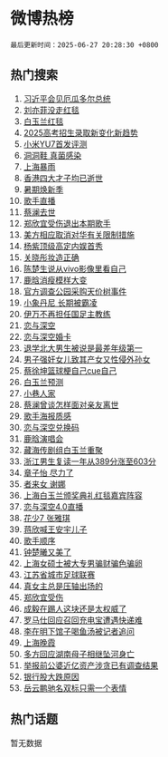 # 微博热榜

`最后更新时间：2025-06-27 20:28:30 +0800`

## 热门搜索

1. [习近平会见厄瓜多尔总统](https://m.weibo.cn/search?containerid=100103type%3D1%26t%3D10%26q%3D%23%E4%B9%A0%E8%BF%91%E5%B9%B3%E4%BC%9A%E8%A7%81%E5%8E%84%E7%93%9C%E5%A4%9A%E5%B0%94%E6%80%BB%E7%BB%9F%23&stream_entry_id=51&isnewpage=1&extparam=seat%3D1%26cate%3D10103%26q%3D%2523%25E4%25B9%25A0%25E8%25BF%2591%25E5%25B9%25B3%25E4%25BC%259A%25E8%25A7%2581%25E5%258E%2584%25E7%2593%259C%25E5%25A4%259A%25E5%25B0%2594%25E6%2580%25BB%25E7%25BB%259F%2523%26dgr%3D0%26c_type%3D51%26filter_type%3Drealtimehot%26stream_entry_id%3D51%26pos%3D0%26display_time%3D1751027308%26pre_seqid%3D17510273088699161282292)
1. [刘亦菲没走红毯](https://m.weibo.cn/search?containerid=100103type%3D1%26t%3D10%26q%3D%23%E5%88%98%E4%BA%A6%E8%8F%B2%E6%B2%A1%E8%B5%B0%E7%BA%A2%E6%AF%AF%23&stream_entry_id=31&isnewpage=1&extparam=seat%3D1%26realpos%3D1%26flag%3D1%26lcate%3D5001%26stream_entry_id%3D31%26q%3D%2523%25E5%2588%2598%25E4%25BA%25A6%25E8%258F%25B2%25E6%25B2%25A1%25E8%25B5%25B0%25E7%25BA%25A2%25E6%25AF%25AF%2523%26filter_type%3Drealtimehot%26dgr%3D0%26pos%3D0%26cate%3D5001%26band_rank%3D1%26c_type%3D31%26display_time%3D1751027308%26pre_seqid%3D17510273088699161282292)
1. [白玉兰红毯](https://m.weibo.cn/search?containerid=100103type%3D1%26t%3D10%26q%3D%23%E7%99%BD%E7%8E%89%E5%85%B0%E7%BA%A2%E6%AF%AF%23&stream_entry_id=31&isnewpage=1&extparam=seat%3D1%26realpos%3D2%26flag%3D16%26lcate%3D5001%26stream_entry_id%3D31%26q%3D%2523%25E7%2599%25BD%25E7%258E%2589%25E5%2585%25B0%25E7%25BA%25A2%25E6%25AF%25AF%2523%26filter_type%3Drealtimehot%26dgr%3D0%26pos%3D1%26cate%3D5001%26band_rank%3D2%26c_type%3D31%26display_time%3D1751027308%26pre_seqid%3D17510273088699161282292)
1. [2025高考招生录取新变化新趋势](https://m.weibo.cn/search?containerid=100103type%3D1%26t%3D10%26q%3D%232025%E9%AB%98%E8%80%83%E6%8B%9B%E7%94%9F%E5%BD%95%E5%8F%96%E6%96%B0%E5%8F%98%E5%8C%96%E6%96%B0%E8%B6%8B%E5%8A%BF%23&stream_entry_id=31&isnewpage=1&extparam=seat%3D1%26realpos%3D3%26flag%3D0%26lcate%3D5001%26stream_entry_id%3D31%26q%3D%25232025%25E9%25AB%2598%25E8%2580%2583%25E6%258B%259B%25E7%2594%259F%25E5%25BD%2595%25E5%258F%2596%25E6%2596%25B0%25E5%258F%2598%25E5%258C%2596%25E6%2596%25B0%25E8%25B6%258B%25E5%258A%25BF%2523%26filter_type%3Drealtimehot%26dgr%3D0%26pos%3D2%26cate%3D5001%26band_rank%3D3%26c_type%3D31%26display_time%3D1751027308%26pre_seqid%3D17510273088699161282292)
1. [小米YU7首发评测](https://m.weibo.cn/search?containerid=100103type%3D1%26t%3D10%26q%3D%23%E5%B0%8F%E7%B1%B3YU7%E9%A6%96%E5%8F%91%E8%AF%84%E6%B5%8B%23&stream_entry_id=31&isnewpage=1&extparam=seat%3D1%26adid%3D292069%26topic_ad%3D1%26is_ad_pos%3D1%26lcate%3D5001%26stream_entry_id%3D31%26q%3D%2523%25E5%25B0%258F%25E7%25B1%25B3YU7%25E9%25A6%2596%25E5%258F%2591%25E8%25AF%2584%25E6%25B5%258B%2523%26filter_type%3Drealtimehot%26dgr%3D0%26c_type%3D31%26cate%3D5001%26band_rank%3D4%26pos%3D3%26display_time%3D1751027308%26pre_seqid%3D17510273088699161282292)
1. [洞洞鞋 真菌感染](https://m.weibo.cn/search?containerid=100103type%3D1%26t%3D10%26q%3D%E6%B4%9E%E6%B4%9E%E9%9E%8B+%E7%9C%9F%E8%8F%8C%E6%84%9F%E6%9F%93&stream_entry_id=31&isnewpage=1&extparam=seat%3D1%26realpos%3D4%26flag%3D2%26lcate%3D5001%26stream_entry_id%3D31%26q%3D%25E6%25B4%259E%25E6%25B4%259E%25E9%259E%258B%2520%25E7%259C%259F%25E8%258F%258C%25E6%2584%259F%25E6%259F%2593%26filter_type%3Drealtimehot%26dgr%3D0%26pos%3D4%26cate%3D5001%26band_rank%3D4%26c_type%3D31%26display_time%3D1751027308%26pre_seqid%3D17510273088699161282292)
1. [上海暴雨](https://m.weibo.cn/search?containerid=100103type%3D1%26t%3D10%26q%3D%E4%B8%8A%E6%B5%B7%E6%9A%B4%E9%9B%A8&stream_entry_id=31&isnewpage=1&extparam=seat%3D1%26realpos%3D5%26flag%3D1%26lcate%3D5001%26stream_entry_id%3D31%26q%3D%25E4%25B8%258A%25E6%25B5%25B7%25E6%259A%25B4%25E9%259B%25A8%26filter_type%3Drealtimehot%26dgr%3D0%26pos%3D5%26cate%3D5001%26band_rank%3D5%26c_type%3D31%26display_time%3D1751027308%26pre_seqid%3D17510273088699161282292)
1. [香港四大才子均已逝世](https://m.weibo.cn/search?containerid=100103type%3D1%26t%3D10%26q%3D%23%E9%A6%99%E6%B8%AF%E5%9B%9B%E5%A4%A7%E6%89%8D%E5%AD%90%E5%9D%87%E5%B7%B2%E9%80%9D%E4%B8%96%23&stream_entry_id=31&isnewpage=1&extparam=seat%3D1%26realpos%3D6%26flag%3D16%26lcate%3D5001%26stream_entry_id%3D31%26q%3D%2523%25E9%25A6%2599%25E6%25B8%25AF%25E5%259B%259B%25E5%25A4%25A7%25E6%2589%258D%25E5%25AD%2590%25E5%259D%2587%25E5%25B7%25B2%25E9%2580%259D%25E4%25B8%2596%2523%26filter_type%3Drealtimehot%26dgr%3D0%26pos%3D6%26cate%3D5001%26band_rank%3D6%26c_type%3D31%26display_time%3D1751027308%26pre_seqid%3D17510273088699161282292)
1. [暑期焕新季](https://m.weibo.cn/search?containerid=100103type%3D1%26t%3D10%26q%3D%23%E6%9A%91%E6%9C%9F%E7%84%95%E6%96%B0%E5%AD%A3%23&stream_entry_id=31&isnewpage=1&extparam=seat%3D1%26adid%3D292030%26is_ad_pos%3D1%26lcate%3D5001%26stream_entry_id%3D31%26q%3D%2523%25E6%259A%2591%25E6%259C%259F%25E7%2584%2595%25E6%2596%25B0%25E5%25AD%25A3%2523%26filter_type%3Drealtimehot%26dgr%3D0%26pos%3D7%26cate%3D5001%26band_rank%3D7%26c_type%3D31%26display_time%3D1751027308%26pre_seqid%3D17510273088699161282292)
1. [歌手直播](https://m.weibo.cn/search?containerid=100103type%3D1%26t%3D10%26q%3D%E6%AD%8C%E6%89%8B%E7%9B%B4%E6%92%AD&stream_entry_id=31&isnewpage=1&extparam=seat%3D1%26realpos%3D7%26flag%3D1%26lcate%3D5001%26stream_entry_id%3D31%26q%3D%25E6%25AD%258C%25E6%2589%258B%25E7%259B%25B4%25E6%2592%25AD%26filter_type%3Drealtimehot%26dgr%3D0%26pos%3D8%26cate%3D5001%26band_rank%3D7%26c_type%3D31%26display_time%3D1751027308%26pre_seqid%3D17510273088699161282292)
1. [蔡澜去世](https://m.weibo.cn/search?containerid=100103type%3D1%26t%3D10%26q%3D%23%E8%94%A1%E6%BE%9C%E5%8E%BB%E4%B8%96%23&stream_entry_id=31&isnewpage=1&extparam=seat%3D1%26realpos%3D8%26flag%3D2%26lcate%3D5001%26stream_entry_id%3D31%26q%3D%2523%25E8%2594%25A1%25E6%25BE%259C%25E5%258E%25BB%25E4%25B8%2596%2523%26filter_type%3Drealtimehot%26dgr%3D0%26pos%3D9%26cate%3D5001%26band_rank%3D8%26c_type%3D31%26display_time%3D1751027308%26pre_seqid%3D17510273088699161282292)
1. [郑欣宜受伤退出本期歌手](https://m.weibo.cn/search?containerid=100103type%3D1%26t%3D10%26q%3D%23%E9%83%91%E6%AC%A3%E5%AE%9C%E5%8F%97%E4%BC%A4%E9%80%80%E5%87%BA%E6%9C%AC%E6%9C%9F%E6%AD%8C%E6%89%8B%23&stream_entry_id=31&isnewpage=1&extparam=seat%3D1%26realpos%3D9%26flag%3D1%26lcate%3D5001%26stream_entry_id%3D31%26q%3D%2523%25E9%2583%2591%25E6%25AC%25A3%25E5%25AE%259C%25E5%258F%2597%25E4%25BC%25A4%25E9%2580%2580%25E5%2587%25BA%25E6%259C%25AC%25E6%259C%259F%25E6%25AD%258C%25E6%2589%258B%2523%26filter_type%3Drealtimehot%26dgr%3D0%26pos%3D10%26cate%3D5001%26band_rank%3D9%26c_type%3D31%26display_time%3D1751027308%26pre_seqid%3D17510273088699161282292)
1. [美方相应取消对华有关限制措施](https://m.weibo.cn/search?containerid=100103type%3D1%26t%3D10%26q%3D%23%E7%BE%8E%E6%96%B9%E7%9B%B8%E5%BA%94%E5%8F%96%E6%B6%88%E5%AF%B9%E5%8D%8E%E6%9C%89%E5%85%B3%E9%99%90%E5%88%B6%E6%8E%AA%E6%96%BD%23&stream_entry_id=31&isnewpage=1&extparam=seat%3D1%26realpos%3D10%26flag%3D1%26lcate%3D5001%26stream_entry_id%3D31%26q%3D%2523%25E7%25BE%258E%25E6%2596%25B9%25E7%259B%25B8%25E5%25BA%2594%25E5%258F%2596%25E6%25B6%2588%25E5%25AF%25B9%25E5%258D%258E%25E6%259C%2589%25E5%2585%25B3%25E9%2599%2590%25E5%2588%25B6%25E6%258E%25AA%25E6%2596%25BD%2523%26filter_type%3Drealtimehot%26dgr%3D0%26pos%3D11%26cate%3D5001%26band_rank%3D10%26c_type%3D31%26display_time%3D1751027308%26pre_seqid%3D17510273088699161282292)
1. [杨紫顶级高定内娱首秀](https://m.weibo.cn/search?containerid=100103type%3D1%26t%3D10%26q%3D%23%E6%9D%A8%E7%B4%AB%E9%A1%B6%E7%BA%A7%E9%AB%98%E5%AE%9A%E5%86%85%E5%A8%B1%E9%A6%96%E7%A7%80%23&stream_entry_id=31&isnewpage=1&extparam=seat%3D1%26realpos%3D11%26flag%3D2%26lcate%3D5001%26stream_entry_id%3D31%26q%3D%2523%25E6%259D%25A8%25E7%25B4%25AB%25E9%25A1%25B6%25E7%25BA%25A7%25E9%25AB%2598%25E5%25AE%259A%25E5%2586%2585%25E5%25A8%25B1%25E9%25A6%2596%25E7%25A7%2580%2523%26filter_type%3Drealtimehot%26dgr%3D0%26pos%3D12%26cate%3D5001%26band_rank%3D11%26c_type%3D31%26display_time%3D1751027308%26pre_seqid%3D17510273088699161282292)
1. [关晓彤妆造正确](https://m.weibo.cn/search?containerid=100103type%3D1%26t%3D10%26q%3D%E5%85%B3%E6%99%93%E5%BD%A4%E5%A6%86%E9%80%A0%E6%AD%A3%E7%A1%AE&stream_entry_id=31&isnewpage=1&extparam=seat%3D1%26realpos%3D12%26flag%3D1%26lcate%3D5001%26stream_entry_id%3D31%26q%3D%25E5%2585%25B3%25E6%2599%2593%25E5%25BD%25A4%25E5%25A6%2586%25E9%2580%25A0%25E6%25AD%25A3%25E7%25A1%25AE%26filter_type%3Drealtimehot%26dgr%3D0%26pos%3D13%26cate%3D5001%26band_rank%3D12%26c_type%3D31%26display_time%3D1751027308%26pre_seqid%3D17510273088699161282292)
1. [陈楚生说从vivo影像里看自己](https://m.weibo.cn/search?containerid=100103type%3D1%26t%3D10%26q%3D%23%E9%99%88%E6%A5%9A%E7%94%9F%E8%AF%B4%E4%BB%8Evivo%E5%BD%B1%E5%83%8F%E9%87%8C%E7%9C%8B%E8%87%AA%E5%B7%B1%23&stream_entry_id=31&isnewpage=1&extparam=seat%3D1%26realpos%3D13%26flag%3D1%26lcate%3D5001%26stream_entry_id%3D31%26q%3D%2523%25E9%2599%2588%25E6%25A5%259A%25E7%2594%259F%25E8%25AF%25B4%25E4%25BB%258Evivo%25E5%25BD%25B1%25E5%2583%258F%25E9%2587%258C%25E7%259C%258B%25E8%2587%25AA%25E5%25B7%25B1%2523%26filter_type%3Drealtimehot%26dgr%3D0%26pos%3D14%26cate%3D5001%26band_rank%3D13%26c_type%3D31%26display_time%3D1751027308%26pre_seqid%3D17510273088699161282292)
1. [鹿晗消瘦模样大变](https://m.weibo.cn/search?containerid=100103type%3D1%26t%3D10%26q%3D%23%E9%B9%BF%E6%99%97%E6%B6%88%E7%98%A6%E6%A8%A1%E6%A0%B7%E5%A4%A7%E5%8F%98%23&stream_entry_id=31&isnewpage=1&extparam=seat%3D1%26realpos%3D14%26flag%3D2%26lcate%3D5001%26stream_entry_id%3D31%26q%3D%2523%25E9%25B9%25BF%25E6%2599%2597%25E6%25B6%2588%25E7%2598%25A6%25E6%25A8%25A1%25E6%25A0%25B7%25E5%25A4%25A7%25E5%258F%2598%2523%26filter_type%3Drealtimehot%26dgr%3D0%26pos%3D15%26cate%3D5001%26band_rank%3D14%26c_type%3D31%26display_time%3D1751027308%26pre_seqid%3D17510273088699161282292)
1. [官方调查公园采购天价树事件](https://m.weibo.cn/search?containerid=100103type%3D1%26t%3D10%26q%3D%23%E5%AE%98%E6%96%B9%E8%B0%83%E6%9F%A5%E5%85%AC%E5%9B%AD%E9%87%87%E8%B4%AD%E5%A4%A9%E4%BB%B7%E6%A0%91%E4%BA%8B%E4%BB%B6%23&stream_entry_id=31&isnewpage=1&extparam=seat%3D1%26realpos%3D15%26flag%3D1%26lcate%3D5001%26stream_entry_id%3D31%26q%3D%2523%25E5%25AE%2598%25E6%2596%25B9%25E8%25B0%2583%25E6%259F%25A5%25E5%2585%25AC%25E5%259B%25AD%25E9%2587%2587%25E8%25B4%25AD%25E5%25A4%25A9%25E4%25BB%25B7%25E6%25A0%2591%25E4%25BA%258B%25E4%25BB%25B6%2523%26filter_type%3Drealtimehot%26dgr%3D0%26pos%3D16%26cate%3D5001%26band_rank%3D15%26c_type%3D31%26display_time%3D1751027308%26pre_seqid%3D17510273088699161282292)
1. [小象丹尼 长期被霸凌](https://m.weibo.cn/search?containerid=100103type%3D1%26t%3D10%26q%3D%E5%B0%8F%E8%B1%A1%E4%B8%B9%E5%B0%BC+%E9%95%BF%E6%9C%9F%E8%A2%AB%E9%9C%B8%E5%87%8C&stream_entry_id=31&isnewpage=1&extparam=seat%3D1%26realpos%3D16%26flag%3D0%26lcate%3D5001%26stream_entry_id%3D31%26q%3D%25E5%25B0%258F%25E8%25B1%25A1%25E4%25B8%25B9%25E5%25B0%25BC%2520%25E9%2595%25BF%25E6%259C%259F%25E8%25A2%25AB%25E9%259C%25B8%25E5%2587%258C%26filter_type%3Drealtimehot%26dgr%3D0%26pos%3D17%26cate%3D5001%26band_rank%3D16%26c_type%3D31%26display_time%3D1751027308%26pre_seqid%3D17510273088699161282292)
1. [伊万不再担任国足主教练](https://m.weibo.cn/search?containerid=100103type%3D1%26t%3D10%26q%3D%23%E4%BC%8A%E4%B8%87%E4%B8%8D%E5%86%8D%E6%8B%85%E4%BB%BB%E5%9B%BD%E8%B6%B3%E4%B8%BB%E6%95%99%E7%BB%83%23&stream_entry_id=31&isnewpage=1&extparam=seat%3D1%26realpos%3D17%26flag%3D1%26lcate%3D5001%26stream_entry_id%3D31%26q%3D%2523%25E4%25BC%258A%25E4%25B8%2587%25E4%25B8%258D%25E5%2586%258D%25E6%258B%2585%25E4%25BB%25BB%25E5%259B%25BD%25E8%25B6%25B3%25E4%25B8%25BB%25E6%2595%2599%25E7%25BB%2583%2523%26filter_type%3Drealtimehot%26dgr%3D0%26pos%3D18%26cate%3D5001%26band_rank%3D17%26c_type%3D31%26display_time%3D1751027308%26pre_seqid%3D17510273088699161282292)
1. [恋与深空](https://m.weibo.cn/search?containerid=100103type%3D1%26t%3D10%26q%3D%23%E6%81%8B%E4%B8%8E%E6%B7%B1%E7%A9%BA%23&stream_entry_id=31&isnewpage=1&extparam=seat%3D1%26realpos%3D18%26flag%3D0%26lcate%3D5001%26stream_entry_id%3D31%26q%3D%2523%25E6%2581%258B%25E4%25B8%258E%25E6%25B7%25B1%25E7%25A9%25BA%2523%26filter_type%3Drealtimehot%26dgr%3D0%26pos%3D19%26cate%3D5001%26band_rank%3D18%26c_type%3D31%26display_time%3D1751027308%26pre_seqid%3D17510273088699161282292)
1. [恋与深空婚卡](https://m.weibo.cn/search?containerid=100103type%3D1%26t%3D10%26q%3D%E6%81%8B%E4%B8%8E%E6%B7%B1%E7%A9%BA%E5%A9%9A%E5%8D%A1&stream_entry_id=31&isnewpage=1&extparam=seat%3D1%26realpos%3D19%26flag%3D1%26lcate%3D5001%26stream_entry_id%3D31%26q%3D%25E6%2581%258B%25E4%25B8%258E%25E6%25B7%25B1%25E7%25A9%25BA%25E5%25A9%259A%25E5%258D%25A1%26filter_type%3Drealtimehot%26dgr%3D0%26pos%3D20%26cate%3D5001%26band_rank%3D19%26c_type%3D31%26display_time%3D1751027308%26pre_seqid%3D17510273088699161282292)
1. [退学北大男生被说是最差年级第一](https://m.weibo.cn/search?containerid=100103type%3D1%26t%3D10%26q%3D%23%E9%80%80%E5%AD%A6%E5%8C%97%E5%A4%A7%E7%94%B7%E7%94%9F%E8%A2%AB%E8%AF%B4%E6%98%AF%E6%9C%80%E5%B7%AE%E5%B9%B4%E7%BA%A7%E7%AC%AC%E4%B8%80%23&stream_entry_id=31&isnewpage=1&extparam=seat%3D1%26realpos%3D20%26flag%3D1%26lcate%3D5001%26stream_entry_id%3D31%26q%3D%2523%25E9%2580%2580%25E5%25AD%25A6%25E5%258C%2597%25E5%25A4%25A7%25E7%2594%25B7%25E7%2594%259F%25E8%25A2%25AB%25E8%25AF%25B4%25E6%2598%25AF%25E6%259C%2580%25E5%25B7%25AE%25E5%25B9%25B4%25E7%25BA%25A7%25E7%25AC%25AC%25E4%25B8%2580%2523%26filter_type%3Drealtimehot%26dgr%3D0%26pos%3D21%26cate%3D5001%26band_rank%3D20%26c_type%3D31%26display_time%3D1751027308%26pre_seqid%3D17510273088699161282292)
1. [男子强奸女儿致其产女又性侵外孙女](https://m.weibo.cn/search?containerid=100103type%3D1%26t%3D10%26q%3D%23%E7%94%B7%E5%AD%90%E5%BC%BA%E5%A5%B8%E5%A5%B3%E5%84%BF%E8%87%B4%E5%85%B6%E4%BA%A7%E5%A5%B3%E5%8F%88%E6%80%A7%E4%BE%B5%E5%A4%96%E5%AD%99%E5%A5%B3%23&stream_entry_id=31&isnewpage=1&extparam=seat%3D1%26realpos%3D21%26flag%3D2%26lcate%3D5001%26stream_entry_id%3D31%26q%3D%2523%25E7%2594%25B7%25E5%25AD%2590%25E5%25BC%25BA%25E5%25A5%25B8%25E5%25A5%25B3%25E5%2584%25BF%25E8%2587%25B4%25E5%2585%25B6%25E4%25BA%25A7%25E5%25A5%25B3%25E5%258F%2588%25E6%2580%25A7%25E4%25BE%25B5%25E5%25A4%2596%25E5%25AD%2599%25E5%25A5%25B3%2523%26filter_type%3Drealtimehot%26dgr%3D0%26pos%3D22%26cate%3D5001%26band_rank%3D21%26c_type%3D31%26display_time%3D1751027308%26pre_seqid%3D17510273088699161282292)
1. [蔡徐坤篮球梗自己cue自己](https://m.weibo.cn/search?containerid=100103type%3D1%26t%3D10%26q%3D%E8%94%A1%E5%BE%90%E5%9D%A4%E7%AF%AE%E7%90%83%E6%A2%97%E8%87%AA%E5%B7%B1cue%E8%87%AA%E5%B7%B1&stream_entry_id=31&isnewpage=1&extparam=seat%3D1%26realpos%3D22%26flag%3D1%26lcate%3D5001%26stream_entry_id%3D31%26q%3D%25E8%2594%25A1%25E5%25BE%2590%25E5%259D%25A4%25E7%25AF%25AE%25E7%2590%2583%25E6%25A2%2597%25E8%2587%25AA%25E5%25B7%25B1cue%25E8%2587%25AA%25E5%25B7%25B1%26filter_type%3Drealtimehot%26dgr%3D0%26pos%3D23%26cate%3D5001%26band_rank%3D22%26c_type%3D31%26display_time%3D1751027308%26pre_seqid%3D17510273088699161282292)
1. [白玉兰预测](https://m.weibo.cn/search?containerid=100103type%3D1%26t%3D10%26q%3D%E7%99%BD%E7%8E%89%E5%85%B0%E9%A2%84%E6%B5%8B&stream_entry_id=31&isnewpage=1&extparam=seat%3D1%26realpos%3D23%26flag%3D0%26lcate%3D5001%26stream_entry_id%3D31%26q%3D%25E7%2599%25BD%25E7%258E%2589%25E5%2585%25B0%25E9%25A2%2584%25E6%25B5%258B%26filter_type%3Drealtimehot%26dgr%3D0%26pos%3D24%26cate%3D5001%26band_rank%3D23%26c_type%3D31%26display_time%3D1751027308%26pre_seqid%3D17510273088699161282292)
1. [小巷人家](https://m.weibo.cn/search?containerid=100103type%3D1%26t%3D10%26q%3D%E5%B0%8F%E5%B7%B7%E4%BA%BA%E5%AE%B6&stream_entry_id=31&isnewpage=1&extparam=seat%3D1%26realpos%3D24%26flag%3D1%26lcate%3D5001%26stream_entry_id%3D31%26q%3D%25E5%25B0%258F%25E5%25B7%25B7%25E4%25BA%25BA%25E5%25AE%25B6%26filter_type%3Drealtimehot%26dgr%3D0%26pos%3D25%26cate%3D5001%26band_rank%3D24%26c_type%3D31%26display_time%3D1751027308%26pre_seqid%3D17510273088699161282292)
1. [蔡澜曾谈怎样面对亲友离世](https://m.weibo.cn/search?containerid=100103type%3D1%26t%3D10%26q%3D%23%E8%94%A1%E6%BE%9C%E6%9B%BE%E8%B0%88%E6%80%8E%E6%A0%B7%E9%9D%A2%E5%AF%B9%E4%BA%B2%E5%8F%8B%E7%A6%BB%E4%B8%96%23&stream_entry_id=31&isnewpage=1&extparam=seat%3D1%26realpos%3D25%26flag%3D0%26lcate%3D5001%26stream_entry_id%3D31%26q%3D%2523%25E8%2594%25A1%25E6%25BE%259C%25E6%259B%25BE%25E8%25B0%2588%25E6%2580%258E%25E6%25A0%25B7%25E9%259D%25A2%25E5%25AF%25B9%25E4%25BA%25B2%25E5%258F%258B%25E7%25A6%25BB%25E4%25B8%2596%2523%26filter_type%3Drealtimehot%26dgr%3D0%26pos%3D26%26cate%3D5001%26band_rank%3D25%26c_type%3D31%26display_time%3D1751027308%26pre_seqid%3D17510273088699161282292)
1. [歌手海报质感](https://m.weibo.cn/search?containerid=100103type%3D1%26t%3D10%26q%3D%23%E6%AD%8C%E6%89%8B%E6%B5%B7%E6%8A%A5%E8%B4%A8%E6%84%9F%23&stream_entry_id=31&isnewpage=1&extparam=seat%3D1%26realpos%3D26%26flag%3D0%26lcate%3D5001%26stream_entry_id%3D31%26q%3D%2523%25E6%25AD%258C%25E6%2589%258B%25E6%25B5%25B7%25E6%258A%25A5%25E8%25B4%25A8%25E6%2584%259F%2523%26filter_type%3Drealtimehot%26dgr%3D0%26pos%3D27%26cate%3D5001%26band_rank%3D26%26c_type%3D31%26display_time%3D1751027308%26pre_seqid%3D17510273088699161282292)
1. [恋与深空兑换码](https://m.weibo.cn/search?containerid=100103type%3D1%26t%3D10%26q%3D%E6%81%8B%E4%B8%8E%E6%B7%B1%E7%A9%BA%E5%85%91%E6%8D%A2%E7%A0%81&stream_entry_id=31&isnewpage=1&extparam=seat%3D1%26realpos%3D27%26flag%3D1%26lcate%3D5001%26stream_entry_id%3D31%26q%3D%25E6%2581%258B%25E4%25B8%258E%25E6%25B7%25B1%25E7%25A9%25BA%25E5%2585%2591%25E6%258D%25A2%25E7%25A0%2581%26filter_type%3Drealtimehot%26dgr%3D0%26pos%3D28%26cate%3D5001%26band_rank%3D27%26c_type%3D31%26display_time%3D1751027308%26pre_seqid%3D17510273088699161282292)
1. [鹿晗演唱会](https://m.weibo.cn/search?containerid=100103type%3D1%26t%3D10%26q%3D%E9%B9%BF%E6%99%97%E6%BC%94%E5%94%B1%E4%BC%9A&stream_entry_id=31&isnewpage=1&extparam=seat%3D1%26realpos%3D28%26flag%3D0%26lcate%3D5001%26stream_entry_id%3D31%26q%3D%25E9%25B9%25BF%25E6%2599%2597%25E6%25BC%2594%25E5%2594%25B1%25E4%25BC%259A%26filter_type%3Drealtimehot%26dgr%3D0%26pos%3D29%26cate%3D5001%26band_rank%3D28%26c_type%3D31%26display_time%3D1751027308%26pre_seqid%3D17510273088699161282292)
1. [藏海传剧组白玉兰重聚](https://m.weibo.cn/search?containerid=100103type%3D1%26t%3D10%26q%3D%23%E8%97%8F%E6%B5%B7%E4%BC%A0%E5%89%A7%E7%BB%84%E7%99%BD%E7%8E%89%E5%85%B0%E9%87%8D%E8%81%9A%23&stream_entry_id=31&isnewpage=1&extparam=seat%3D1%26realpos%3D29%26flag%3D1%26lcate%3D5001%26stream_entry_id%3D31%26q%3D%2523%25E8%2597%258F%25E6%25B5%25B7%25E4%25BC%25A0%25E5%2589%25A7%25E7%25BB%2584%25E7%2599%25BD%25E7%258E%2589%25E5%2585%25B0%25E9%2587%258D%25E8%2581%259A%2523%26filter_type%3Drealtimehot%26dgr%3D0%26pos%3D30%26cate%3D5001%26band_rank%3D29%26c_type%3D31%26display_time%3D1751027308%26pre_seqid%3D17510273088699161282292)
1. [浙江男生复读一年从389分涨至603分](https://m.weibo.cn/search?containerid=100103type%3D1%26t%3D10%26q%3D%23%E6%B5%99%E6%B1%9F%E7%94%B7%E7%94%9F%E5%A4%8D%E8%AF%BB%E4%B8%80%E5%B9%B4%E4%BB%8E389%E5%88%86%E6%B6%A8%E8%87%B3603%E5%88%86%23&stream_entry_id=31&isnewpage=1&extparam=seat%3D1%26realpos%3D30%26flag%3D1%26lcate%3D5001%26stream_entry_id%3D31%26q%3D%2523%25E6%25B5%2599%25E6%25B1%259F%25E7%2594%25B7%25E7%2594%259F%25E5%25A4%258D%25E8%25AF%25BB%25E4%25B8%2580%25E5%25B9%25B4%25E4%25BB%258E389%25E5%2588%2586%25E6%25B6%25A8%25E8%2587%25B3603%25E5%2588%2586%2523%26filter_type%3Drealtimehot%26dgr%3D0%26pos%3D31%26cate%3D5001%26band_rank%3D30%26c_type%3D31%26display_time%3D1751027308%26pre_seqid%3D17510273088699161282292)
1. [章子怡 尽力了](https://m.weibo.cn/search?containerid=100103type%3D1%26t%3D10%26q%3D%E7%AB%A0%E5%AD%90%E6%80%A1+%E5%B0%BD%E5%8A%9B%E4%BA%86&stream_entry_id=31&isnewpage=1&extparam=seat%3D1%26realpos%3D31%26flag%3D1%26lcate%3D5001%26stream_entry_id%3D31%26q%3D%25E7%25AB%25A0%25E5%25AD%2590%25E6%2580%25A1%2520%25E5%25B0%25BD%25E5%258A%259B%25E4%25BA%2586%26filter_type%3Drealtimehot%26dgr%3D0%26pos%3D32%26cate%3D5001%26band_rank%3D31%26c_type%3D31%26display_time%3D1751027308%26pre_seqid%3D17510273088699161282292)
1. [者来女 谢娜](https://m.weibo.cn/search?containerid=100103type%3D1%26t%3D10%26q%3D%E8%80%85%E6%9D%A5%E5%A5%B3+%E8%B0%A2%E5%A8%9C&stream_entry_id=31&isnewpage=1&extparam=seat%3D1%26realpos%3D32%26flag%3D0%26lcate%3D5001%26stream_entry_id%3D31%26q%3D%25E8%2580%2585%25E6%259D%25A5%25E5%25A5%25B3%2520%25E8%25B0%25A2%25E5%25A8%259C%26filter_type%3Drealtimehot%26dgr%3D0%26pos%3D33%26cate%3D5001%26band_rank%3D32%26c_type%3D31%26display_time%3D1751027308%26pre_seqid%3D17510273088699161282292)
1. [上海白玉兰颁奖典礼红毯嘉宾阵容](https://m.weibo.cn/search?containerid=100103type%3D1%26t%3D10%26q%3D%23%E4%B8%8A%E6%B5%B7%E7%99%BD%E7%8E%89%E5%85%B0%E9%A2%81%E5%A5%96%E5%85%B8%E7%A4%BC%E7%BA%A2%E6%AF%AF%E5%98%89%E5%AE%BE%E9%98%B5%E5%AE%B9%23&stream_entry_id=31&isnewpage=1&extparam=seat%3D1%26realpos%3D33%26flag%3D0%26lcate%3D5001%26stream_entry_id%3D31%26q%3D%2523%25E4%25B8%258A%25E6%25B5%25B7%25E7%2599%25BD%25E7%258E%2589%25E5%2585%25B0%25E9%25A2%2581%25E5%25A5%2596%25E5%2585%25B8%25E7%25A4%25BC%25E7%25BA%25A2%25E6%25AF%25AF%25E5%2598%2589%25E5%25AE%25BE%25E9%2598%25B5%25E5%25AE%25B9%2523%26filter_type%3Drealtimehot%26dgr%3D0%26pos%3D34%26cate%3D5001%26band_rank%3D33%26c_type%3D31%26display_time%3D1751027308%26pre_seqid%3D17510273088699161282292)
1. [恋与深空4.0直播](https://m.weibo.cn/search?containerid=100103type%3D1%26t%3D10%26q%3D%E6%81%8B%E4%B8%8E%E6%B7%B1%E7%A9%BA4.0%E7%9B%B4%E6%92%AD&stream_entry_id=31&isnewpage=1&extparam=seat%3D1%26realpos%3D34%26flag%3D1%26lcate%3D5001%26stream_entry_id%3D31%26q%3D%25E6%2581%258B%25E4%25B8%258E%25E6%25B7%25B1%25E7%25A9%25BA4.0%25E7%259B%25B4%25E6%2592%25AD%26filter_type%3Drealtimehot%26dgr%3D0%26pos%3D35%26cate%3D5001%26band_rank%3D34%26c_type%3D31%26display_time%3D1751027308%26pre_seqid%3D17510273088699161282292)
1. [花少7 张雅琪](https://m.weibo.cn/search?containerid=100103type%3D1%26t%3D10%26q%3D%E8%8A%B1%E5%B0%917+%E5%BC%A0%E9%9B%85%E7%90%AA&stream_entry_id=31&isnewpage=1&extparam=seat%3D1%26realpos%3D35%26flag%3D0%26lcate%3D5001%26stream_entry_id%3D31%26q%3D%25E8%258A%25B1%25E5%25B0%25917%2520%25E5%25BC%25A0%25E9%259B%2585%25E7%2590%25AA%26filter_type%3Drealtimehot%26dgr%3D0%26pos%3D36%26cate%3D5001%26band_rank%3D35%26c_type%3D31%26display_time%3D1751027308%26pre_seqid%3D17510273088699161282292)
1. [蒋欣喊王安宇儿子](https://m.weibo.cn/search?containerid=100103type%3D1%26t%3D10%26q%3D%E8%92%8B%E6%AC%A3%E5%96%8A%E7%8E%8B%E5%AE%89%E5%AE%87%E5%84%BF%E5%AD%90&stream_entry_id=31&isnewpage=1&extparam=seat%3D1%26realpos%3D36%26flag%3D1%26lcate%3D5001%26stream_entry_id%3D31%26q%3D%25E8%2592%258B%25E6%25AC%25A3%25E5%2596%258A%25E7%258E%258B%25E5%25AE%2589%25E5%25AE%2587%25E5%2584%25BF%25E5%25AD%2590%26filter_type%3Drealtimehot%26dgr%3D0%26pos%3D37%26cate%3D5001%26band_rank%3D36%26c_type%3D31%26display_time%3D1751027308%26pre_seqid%3D17510273088699161282292)
1. [歌手顺序](https://m.weibo.cn/search?containerid=100103type%3D1%26t%3D10%26q%3D%E6%AD%8C%E6%89%8B%E9%A1%BA%E5%BA%8F&stream_entry_id=31&isnewpage=1&extparam=seat%3D1%26realpos%3D37%26flag%3D1%26lcate%3D5001%26stream_entry_id%3D31%26q%3D%25E6%25AD%258C%25E6%2589%258B%25E9%25A1%25BA%25E5%25BA%258F%26filter_type%3Drealtimehot%26dgr%3D0%26pos%3D38%26cate%3D5001%26band_rank%3D37%26c_type%3D31%26display_time%3D1751027308%26pre_seqid%3D17510273088699161282292)
1. [钟楚曦又美了](https://m.weibo.cn/search?containerid=100103type%3D1%26t%3D10%26q%3D%E9%92%9F%E6%A5%9A%E6%9B%A6%E5%8F%88%E7%BE%8E%E4%BA%86&stream_entry_id=31&isnewpage=1&extparam=seat%3D1%26realpos%3D38%26flag%3D1%26lcate%3D5001%26stream_entry_id%3D31%26q%3D%25E9%2592%259F%25E6%25A5%259A%25E6%259B%25A6%25E5%258F%2588%25E7%25BE%258E%25E4%25BA%2586%26filter_type%3Drealtimehot%26dgr%3D0%26pos%3D39%26cate%3D5001%26band_rank%3D38%26c_type%3D31%26display_time%3D1751027308%26pre_seqid%3D17510273088699161282292)
1. [上海女硕士被大专男骗财骗色骗卵](https://m.weibo.cn/search?containerid=100103type%3D1%26t%3D10%26q%3D%23%E4%B8%8A%E6%B5%B7%E5%A5%B3%E7%A1%95%E5%A3%AB%E8%A2%AB%E5%A4%A7%E4%B8%93%E7%94%B7%E9%AA%97%E8%B4%A2%E9%AA%97%E8%89%B2%E9%AA%97%E5%8D%B5%23&stream_entry_id=31&isnewpage=1&extparam=seat%3D1%26realpos%3D39%26flag%3D0%26lcate%3D5001%26stream_entry_id%3D31%26q%3D%2523%25E4%25B8%258A%25E6%25B5%25B7%25E5%25A5%25B3%25E7%25A1%2595%25E5%25A3%25AB%25E8%25A2%25AB%25E5%25A4%25A7%25E4%25B8%2593%25E7%2594%25B7%25E9%25AA%2597%25E8%25B4%25A2%25E9%25AA%2597%25E8%2589%25B2%25E9%25AA%2597%25E5%258D%25B5%2523%26filter_type%3Drealtimehot%26dgr%3D0%26pos%3D40%26cate%3D5001%26band_rank%3D39%26c_type%3D31%26display_time%3D1751027308%26pre_seqid%3D17510273088699161282292)
1. [江苏省城市足球联赛](https://m.weibo.cn/search?containerid=100103type%3D1%26t%3D10%26q%3D%23%E6%B1%9F%E8%8B%8F%E7%9C%81%E5%9F%8E%E5%B8%82%E8%B6%B3%E7%90%83%E8%81%94%E8%B5%9B%23&stream_entry_id=31&isnewpage=1&extparam=seat%3D1%26realpos%3D40%26flag%3D1%26lcate%3D5001%26stream_entry_id%3D31%26q%3D%2523%25E6%25B1%259F%25E8%258B%258F%25E7%259C%2581%25E5%259F%258E%25E5%25B8%2582%25E8%25B6%25B3%25E7%2590%2583%25E8%2581%2594%25E8%25B5%259B%2523%26filter_type%3Drealtimehot%26dgr%3D0%26pos%3D41%26cate%3D5001%26band_rank%3D40%26c_type%3D31%26display_time%3D1751027308%26pre_seqid%3D17510273088699161282292)
1. [真女主总是压轴出场的](https://m.weibo.cn/search?containerid=100103type%3D1%26t%3D10%26q%3D%E7%9C%9F%E5%A5%B3%E4%B8%BB%E6%80%BB%E6%98%AF%E5%8E%8B%E8%BD%B4%E5%87%BA%E5%9C%BA%E7%9A%84&stream_entry_id=31&isnewpage=1&extparam=seat%3D1%26realpos%3D41%26flag%3D1%26lcate%3D5001%26stream_entry_id%3D31%26q%3D%25E7%259C%259F%25E5%25A5%25B3%25E4%25B8%25BB%25E6%2580%25BB%25E6%2598%25AF%25E5%258E%258B%25E8%25BD%25B4%25E5%2587%25BA%25E5%259C%25BA%25E7%259A%2584%26filter_type%3Drealtimehot%26dgr%3D0%26pos%3D42%26cate%3D5001%26band_rank%3D41%26c_type%3D31%26display_time%3D1751027308%26pre_seqid%3D17510273088699161282292)
1. [郑欣宜受伤](https://m.weibo.cn/search?containerid=100103type%3D1%26t%3D10%26q%3D%23%E9%83%91%E6%AC%A3%E5%AE%9C%E5%8F%97%E4%BC%A4%23&stream_entry_id=31&isnewpage=1&extparam=seat%3D1%26realpos%3D42%26flag%3D1%26lcate%3D5001%26stream_entry_id%3D31%26q%3D%2523%25E9%2583%2591%25E6%25AC%25A3%25E5%25AE%259C%25E5%258F%2597%25E4%25BC%25A4%2523%26filter_type%3Drealtimehot%26dgr%3D0%26pos%3D43%26cate%3D5001%26band_rank%3D42%26c_type%3D31%26display_time%3D1751027308%26pre_seqid%3D17510273088699161282292)
1. [成毅在踢人这块还是太权威了](https://m.weibo.cn/search?containerid=100103type%3D1%26t%3D10%26q%3D%E6%88%90%E6%AF%85%E5%9C%A8%E8%B8%A2%E4%BA%BA%E8%BF%99%E5%9D%97%E8%BF%98%E6%98%AF%E5%A4%AA%E6%9D%83%E5%A8%81%E4%BA%86&stream_entry_id=31&isnewpage=1&extparam=seat%3D1%26realpos%3D43%26flag%3D1%26lcate%3D5001%26stream_entry_id%3D31%26q%3D%25E6%2588%2590%25E6%25AF%2585%25E5%259C%25A8%25E8%25B8%25A2%25E4%25BA%25BA%25E8%25BF%2599%25E5%259D%2597%25E8%25BF%2598%25E6%2598%25AF%25E5%25A4%25AA%25E6%259D%2583%25E5%25A8%2581%25E4%25BA%2586%26filter_type%3Drealtimehot%26dgr%3D0%26pos%3D44%26cate%3D5001%26band_rank%3D43%26c_type%3D31%26display_time%3D1751027308%26pre_seqid%3D17510273088699161282292)
1. [罗马仕回应召回充电宝遭遇快递难](https://m.weibo.cn/search?containerid=100103type%3D1%26t%3D10%26q%3D%23%E7%BD%97%E9%A9%AC%E4%BB%95%E5%9B%9E%E5%BA%94%E5%8F%AC%E5%9B%9E%E5%85%85%E7%94%B5%E5%AE%9D%E9%81%AD%E9%81%87%E5%BF%AB%E9%80%92%E9%9A%BE%23&stream_entry_id=31&isnewpage=1&extparam=seat%3D1%26realpos%3D44%26flag%3D0%26lcate%3D5001%26stream_entry_id%3D31%26q%3D%2523%25E7%25BD%2597%25E9%25A9%25AC%25E4%25BB%2595%25E5%259B%259E%25E5%25BA%2594%25E5%258F%25AC%25E5%259B%259E%25E5%2585%2585%25E7%2594%25B5%25E5%25AE%259D%25E9%2581%25AD%25E9%2581%2587%25E5%25BF%25AB%25E9%2580%2592%25E9%259A%25BE%2523%26filter_type%3Drealtimehot%26dgr%3D0%26pos%3D45%26cate%3D5001%26band_rank%3D44%26c_type%3D31%26display_time%3D1751027308%26pre_seqid%3D17510273088699161282292)
1. [李在明下馆子喝鱼汤被记者追问](https://m.weibo.cn/search?containerid=100103type%3D1%26t%3D10%26q%3D%23%E6%9D%8E%E5%9C%A8%E6%98%8E%E4%B8%8B%E9%A6%86%E5%AD%90%E5%96%9D%E9%B1%BC%E6%B1%A4%E8%A2%AB%E8%AE%B0%E8%80%85%E8%BF%BD%E9%97%AE%23&stream_entry_id=31&isnewpage=1&extparam=seat%3D1%26realpos%3D45%26flag%3D0%26lcate%3D5001%26stream_entry_id%3D31%26q%3D%2523%25E6%259D%258E%25E5%259C%25A8%25E6%2598%258E%25E4%25B8%258B%25E9%25A6%2586%25E5%25AD%2590%25E5%2596%259D%25E9%25B1%25BC%25E6%25B1%25A4%25E8%25A2%25AB%25E8%25AE%25B0%25E8%2580%2585%25E8%25BF%25BD%25E9%2597%25AE%2523%26filter_type%3Drealtimehot%26dgr%3D0%26pos%3D46%26cate%3D5001%26band_rank%3D45%26c_type%3D31%26display_time%3D1751027308%26pre_seqid%3D17510273088699161282292)
1. [上海晚霞](https://m.weibo.cn/search?containerid=100103type%3D1%26t%3D10%26q%3D%E4%B8%8A%E6%B5%B7%E6%99%9A%E9%9C%9E&stream_entry_id=31&isnewpage=1&extparam=seat%3D1%26realpos%3D46%26flag%3D1%26lcate%3D5001%26stream_entry_id%3D31%26q%3D%25E4%25B8%258A%25E6%25B5%25B7%25E6%2599%259A%25E9%259C%259E%26filter_type%3Drealtimehot%26dgr%3D0%26pos%3D47%26cate%3D5001%26band_rank%3D46%26c_type%3D31%26display_time%3D1751027308%26pre_seqid%3D17510273088699161282292)
1. [多方回应湖南母子相继坠河身亡](https://m.weibo.cn/search?containerid=100103type%3D1%26t%3D10%26q%3D%23%E5%A4%9A%E6%96%B9%E5%9B%9E%E5%BA%94%E6%B9%96%E5%8D%97%E6%AF%8D%E5%AD%90%E7%9B%B8%E7%BB%A7%E5%9D%A0%E6%B2%B3%E8%BA%AB%E4%BA%A1%23&stream_entry_id=31&isnewpage=1&extparam=seat%3D1%26realpos%3D47%26flag%3D1%26lcate%3D5001%26stream_entry_id%3D31%26q%3D%2523%25E5%25A4%259A%25E6%2596%25B9%25E5%259B%259E%25E5%25BA%2594%25E6%25B9%2596%25E5%258D%2597%25E6%25AF%258D%25E5%25AD%2590%25E7%259B%25B8%25E7%25BB%25A7%25E5%259D%25A0%25E6%25B2%25B3%25E8%25BA%25AB%25E4%25BA%25A1%2523%26filter_type%3Drealtimehot%26dgr%3D0%26pos%3D48%26cate%3D5001%26band_rank%3D47%26c_type%3D31%26display_time%3D1751027308%26pre_seqid%3D17510273088699161282292)
1. [举报前公婆近亿资产涉贪已有调查结果](https://m.weibo.cn/search?containerid=100103type%3D1%26t%3D10%26q%3D%23%E4%B8%BE%E6%8A%A5%E5%89%8D%E5%85%AC%E5%A9%86%E8%BF%91%E4%BA%BF%E8%B5%84%E4%BA%A7%E6%B6%89%E8%B4%AA%E5%B7%B2%E6%9C%89%E8%B0%83%E6%9F%A5%E7%BB%93%E6%9E%9C%23&stream_entry_id=31&isnewpage=1&extparam=seat%3D1%26realpos%3D48%26flag%3D0%26lcate%3D5001%26stream_entry_id%3D31%26q%3D%2523%25E4%25B8%25BE%25E6%258A%25A5%25E5%2589%258D%25E5%2585%25AC%25E5%25A9%2586%25E8%25BF%2591%25E4%25BA%25BF%25E8%25B5%2584%25E4%25BA%25A7%25E6%25B6%2589%25E8%25B4%25AA%25E5%25B7%25B2%25E6%259C%2589%25E8%25B0%2583%25E6%259F%25A5%25E7%25BB%2593%25E6%259E%259C%2523%26filter_type%3Drealtimehot%26dgr%3D0%26pos%3D49%26cate%3D5001%26band_rank%3D48%26c_type%3D31%26display_time%3D1751027308%26pre_seqid%3D17510273088699161282292)
1. [银行股大跌原因](https://m.weibo.cn/search?containerid=100103type%3D1%26t%3D10%26q%3D%23%E9%93%B6%E8%A1%8C%E8%82%A1%E5%A4%A7%E8%B7%8C%E5%8E%9F%E5%9B%A0%23&stream_entry_id=31&isnewpage=1&extparam=seat%3D1%26realpos%3D49%26flag%3D1%26lcate%3D5001%26stream_entry_id%3D31%26q%3D%2523%25E9%2593%25B6%25E8%25A1%258C%25E8%2582%25A1%25E5%25A4%25A7%25E8%25B7%258C%25E5%258E%259F%25E5%259B%25A0%2523%26filter_type%3Drealtimehot%26dgr%3D0%26pos%3D50%26cate%3D5001%26band_rank%3D49%26c_type%3D31%26display_time%3D1751027308%26pre_seqid%3D17510273088699161282292)
1. [岳云鹏驰名双标只需一个表情](https://m.weibo.cn/search?containerid=100103type%3D1%26t%3D10%26q%3D%23%E5%B2%B3%E4%BA%91%E9%B9%8F%E9%A9%B0%E5%90%8D%E5%8F%8C%E6%A0%87%E5%8F%AA%E9%9C%80%E4%B8%80%E4%B8%AA%E8%A1%A8%E6%83%85%23&stream_entry_id=31&isnewpage=1&extparam=seat%3D1%26realpos%3D50%26flag%3D1%26lcate%3D5001%26stream_entry_id%3D31%26q%3D%2523%25E5%25B2%25B3%25E4%25BA%2591%25E9%25B9%258F%25E9%25A9%25B0%25E5%2590%258D%25E5%258F%258C%25E6%25A0%2587%25E5%258F%25AA%25E9%259C%2580%25E4%25B8%2580%25E4%25B8%25AA%25E8%25A1%25A8%25E6%2583%2585%2523%26filter_type%3Drealtimehot%26dgr%3D0%26pos%3D51%26cate%3D5001%26band_rank%3D50%26c_type%3D31%26display_time%3D1751027308%26pre_seqid%3D17510273088699161282292)

## 热门话题

暂无数据
